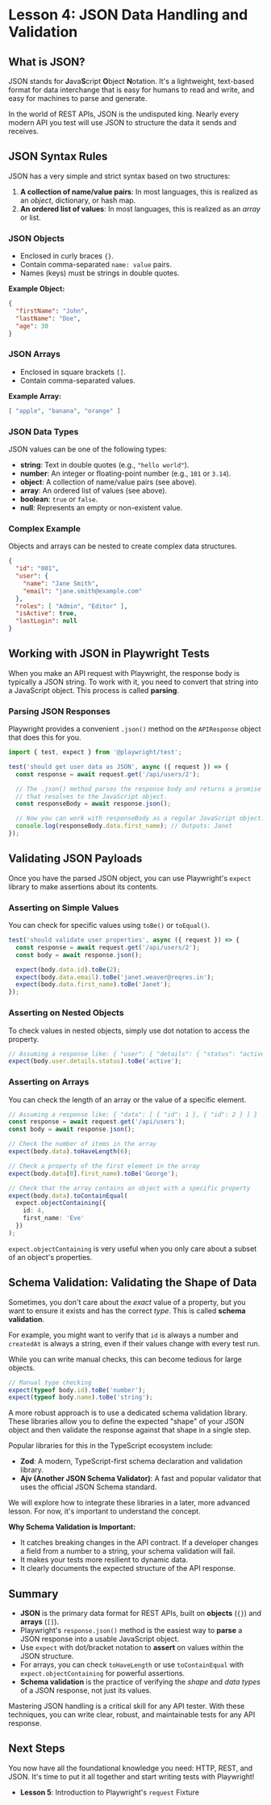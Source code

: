 # Lesson 4: JSON Data Handling and Validation

## What is JSON?

JSON stands for **J**ava**S**cript **O**bject **N**otation. It's a lightweight, text-based format for data interchange that is easy for humans to read and write, and easy for machines to parse and generate.

In the world of REST APIs, JSON is the undisputed king. Nearly every modern API you test will use JSON to structure the data it sends and receives.

## JSON Syntax Rules

JSON has a very simple and strict syntax based on two structures:

1.  **A collection of name/value pairs**: In most languages, this is realized as an *object*, dictionary, or hash map.
2.  **An ordered list of values**: In most languages, this is realized as an *array* or list.

### JSON Objects
-   Enclosed in curly braces `{}`.
-   Contain comma-separated `name: value` pairs.
-   Names (keys) must be strings in double quotes.

**Example Object:**
```json
{
  "firstName": "John",
  "lastName": "Doe",
  "age": 30
}
```

### JSON Arrays
-   Enclosed in square brackets `[]`.
-   Contain comma-separated values.

**Example Array:**
```json
[ "apple", "banana", "orange" ]
```

### JSON Data Types

JSON values can be one of the following types:
-   **string**: Text in double quotes (e.g., `"hello world"`).
-   **number**: An integer or floating-point number (e.g., `101` or `3.14`).
-   **object**: A collection of name/value pairs (see above).
-   **array**: An ordered list of values (see above).
-   **boolean**: `true` or `false`.
-   **null**: Represents an empty or non-existent value.

### Complex Example

Objects and arrays can be nested to create complex data structures.

```json
{
  "id": "001",
  "user": {
    "name": "Jane Smith",
    "email": "jane.smith@example.com"
  },
  "roles": [ "Admin", "Editor" ],
  "isActive": true,
  "lastLogin": null
}
```

## Working with JSON in Playwright Tests

When you make an API request with Playwright, the response body is typically a JSON string. To work with it, you need to convert that string into a JavaScript object. This process is called **parsing**.

### Parsing JSON Responses

Playwright provides a convenient `.json()` method on the `APIResponse` object that does this for you.

```typescript
import { test, expect } from '@playwright/test';

test('should get user data as JSON', async ({ request }) => {
  const response = await request.get('/api/users/2');

  // The .json() method parses the response body and returns a promise
  // that resolves to the JavaScript object.
  const responseBody = await response.json();

  // Now you can work with responseBody as a regular JavaScript object.
  console.log(responseBody.data.first_name); // Outputs: Janet
});
```

## Validating JSON Payloads

Once you have the parsed JSON object, you can use Playwright's `expect` library to make assertions about its contents.

### Asserting on Simple Values

You can check for specific values using `toBe()` or `toEqual()`.

```typescript
test('should validate user properties', async ({ request }) => {
  const response = await request.get('/api/users/2');
  const body = await response.json();

  expect(body.data.id).toBe(2);
  expect(body.data.email).toBe('janet.weaver@reqres.in');
  expect(body.data.first_name).toBe('Janet');
});
```

### Asserting on Nested Objects

To check values in nested objects, simply use dot notation to access the property.

```typescript
// Assuming a response like: { "user": { "details": { "status": "active" } } }
expect(body.user.details.status).toBe('active');
```

### Asserting on Arrays

You can check the length of an array or the value of a specific element.

```typescript
// Assuming a response like: { "data": [ { "id": 1 }, { "id": 2 } ] }
const response = await request.get('/api/users');
const body = await response.json();

// Check the number of items in the array
expect(body.data).toHaveLength(6);

// Check a property of the first element in the array
expect(body.data[0].first_name).toBe('George');

// Check that the array contains an object with a specific property
expect(body.data).toContainEqual(
  expect.objectContaining({
    id: 4,
    first_name: 'Eve'
  })
);
```
`expect.objectContaining` is very useful when you only care about a subset of an object's properties.

## Schema Validation: Validating the Shape of Data

Sometimes, you don't care about the *exact* value of a property, but you want to ensure it exists and has the correct *type*. This is called **schema validation**.

For example, you might want to verify that `id` is always a number and `createdAt` is always a string, even if their values change with every test run.

While you can write manual checks, this can become tedious for large objects.
```typescript
// Manual type checking
expect(typeof body.id).toBe('number');
expect(typeof body.name).toBe('string');
```

A more robust approach is to use a dedicated schema validation library. These libraries allow you to define the expected "shape" of your JSON object and then validate the response against that shape in a single step.

Popular libraries for this in the TypeScript ecosystem include:
-   **Zod**: A modern, TypeScript-first schema declaration and validation library.
-   **Ajv (Another JSON Schema Validator)**: A fast and popular validator that uses the official JSON Schema standard.

We will explore how to integrate these libraries in a later, more advanced lesson. For now, it's important to understand the concept.

**Why Schema Validation is Important:**
-   It catches breaking changes in the API contract. If a developer changes a field from a number to a string, your schema validation will fail.
-   It makes your tests more resilient to dynamic data.
-   It clearly documents the expected structure of the API response.

## Summary

-   **JSON** is the primary data format for REST APIs, built on **objects** (`{}`) and **arrays** (`[]`).
-   Playwright's `response.json()` method is the easiest way to **parse** a JSON response into a usable JavaScript object.
-   Use `expect` with dot/bracket notation to **assert** on values within the JSON structure.
-   For arrays, you can check `toHaveLength` or use `toContainEqual` with `expect.objectContaining` for powerful assertions.
-   **Schema validation** is the practice of verifying the *shape* and *data types* of a JSON response, not just its values.

Mastering JSON handling is a critical skill for any API tester. With these techniques, you can write clear, robust, and maintainable tests for any API response.

## Next Steps

You now have all the foundational knowledge you need: HTTP, REST, and JSON. It's time to put it all together and start writing tests with Playwright!
-   **Lesson 5**: Introduction to Playwright's `request` Fixture